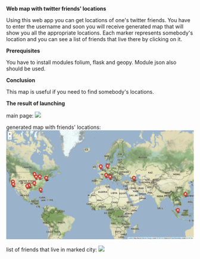 **Web map with twitter friends' locations**

Using this web app you can get locations of one's twitter friends. You have to enter the username and soon you will receive generated map that will show you all the appropriate locations. Each marker represents somebody's location and you can see a list of friends that live there by clicking on it. 

**Prerequisites**

You have to install modules folium, flask and geopy. Module json also should be used.

**Conclusion**

This map is useful if you need to find somebody's locations.

**The result of launching**

main page:
![](web_site.png)

generated map with friends' locations:
![](map1.png)

list of friends that live in marked city:
![](map2.png)